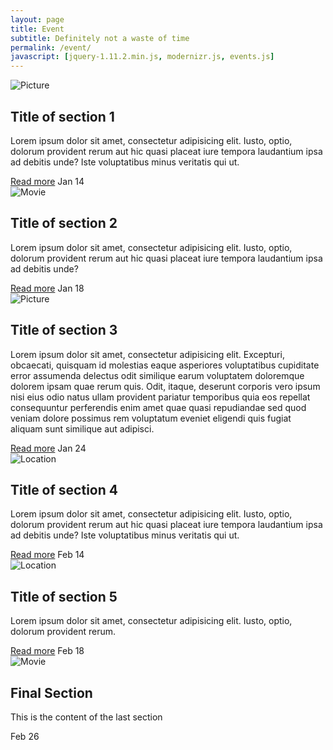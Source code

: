 ```yaml
---
layout: page
title: Event
subtitle: Definitely not a waste of time
permalink: /event/
javascript: [jquery-1.11.2.min.js, modernizr.js, events.js]
---
```

<section id="cd-timeline" class="cd-container">
    <div class="cd-timeline-block">
        <div class="cd-timeline-img cd-picture">
            <img src="{{baseurl}}/images/cd-icon-picture.svg" alt="Picture">
        </div> <!-- cd-timeline-img -->
        <div class="cd-timeline-content">
            <h2>Title of section 1</h2>
            <p>Lorem ipsum dolor sit amet, consectetur adipisicing elit. Iusto, optio, dolorum provident rerum aut hic quasi placeat iure tempora laudantium ipsa ad debitis unde? Iste voluptatibus minus veritatis qui ut.</p>
            <a href="#0" class="cd-read-more">Read more</a>
            <span class="cd-date">Jan 14</span>
        </div> <!-- cd-timeline-content -->
    </div> <!-- cd-timeline-block -->
    <div class="cd-timeline-block">
        <div class="cd-timeline-img cd-movie">
            <img src="{{baseurl}}/images/cd-icon-movie.svg" alt="Movie">
        </div> <!-- cd-timeline-img -->
        <div class="cd-timeline-content">
            <h2>Title of section 2</h2>
            <p>Lorem ipsum dolor sit amet, consectetur adipisicing elit. Iusto, optio, dolorum provident rerum aut hic quasi placeat iure tempora laudantium ipsa ad debitis unde?</p>
            <a href="#0" class="cd-read-more">Read more</a>
            <span class="cd-date">Jan 18</span>
        </div> <!-- cd-timeline-content -->
    </div> <!-- cd-timeline-block -->
    <div class="cd-timeline-block">
        <div class="cd-timeline-img cd-picture">
            <img src="{{baseurl}}/images/cd-icon-picture.svg" alt="Picture">
        </div> <!-- cd-timeline-img -->
        <div class="cd-timeline-content">
            <h2>Title of section 3</h2>
            <p>Lorem ipsum dolor sit amet, consectetur adipisicing elit. Excepturi, obcaecati, quisquam id molestias eaque asperiores voluptatibus cupiditate error assumenda delectus odit similique earum voluptatem doloremque dolorem ipsam quae rerum quis. Odit, itaque, deserunt corporis vero ipsum nisi eius odio natus ullam provident pariatur temporibus quia eos repellat consequuntur perferendis enim amet quae quasi repudiandae sed quod veniam dolore possimus rem voluptatum eveniet eligendi quis fugiat aliquam sunt similique aut adipisci.</p>
            <a href="#0" class="cd-read-more">Read more</a>
            <span class="cd-date">Jan 24</span>
        </div> <!-- cd-timeline-content -->
    </div> <!-- cd-timeline-block -->
    <div class="cd-timeline-block">
        <div class="cd-timeline-img cd-location">
            <img src="{{baseurl}}/images/cd-icon-location.svg" alt="Location">
        </div> <!-- cd-timeline-img -->
        <div class="cd-timeline-content">
            <h2>Title of section 4</h2>
            <p>Lorem ipsum dolor sit amet, consectetur adipisicing elit. Iusto, optio, dolorum provident rerum aut hic quasi placeat iure tempora laudantium ipsa ad debitis unde? Iste voluptatibus minus veritatis qui ut.</p>
            <a href="#0" class="cd-read-more">Read more</a>
            <span class="cd-date">Feb 14</span>
        </div> <!-- cd-timeline-content -->
    </div> <!-- cd-timeline-block -->
    <div class="cd-timeline-block">
        <div class="cd-timeline-img cd-location">
            <img src="{{baseurl}}/images/cd-icon-location.svg" alt="Location">
        </div> <!-- cd-timeline-img -->
        <div class="cd-timeline-content">
            <h2>Title of section 5</h2>
            <p>Lorem ipsum dolor sit amet, consectetur adipisicing elit. Iusto, optio, dolorum provident rerum.</p>
            <a href="#0" class="cd-read-more">Read more</a>
            <span class="cd-date">Feb 18</span>
        </div> <!-- cd-timeline-content -->
    </div> <!-- cd-timeline-block -->
    <div class="cd-timeline-block">
        <div class="cd-timeline-img cd-movie">
            <img src="{{baseurl}}/images/cd-icon-movie.svg" alt="Movie">
        </div> <!-- cd-timeline-img -->
        <div class="cd-timeline-content">
            <h2>Final Section</h2>
            <p>This is the content of the last section</p>
            <span class="cd-date">Feb 26</span>
        </div> <!-- cd-timeline-content -->
    </div> <!-- cd-timeline-block -->
</section> <!-- cd-timeline -->